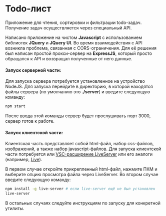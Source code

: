 # Todo-лист

Приложение для чтения, сортировки и фильтрации todo-задач. Получение задач осуществляется через специальный API.

Написано приложение на чистом **Javascript** с использованием библиотек **JQuery** и **JQuery UI**. Во время взаимодействия с API возникла проблема, связанная с CORS-ограничения. Для её решения был написан простой прокси-сервер на **ExpressJS**, который просто обращался к API и возвращал полученные от него данные.

#### Запуск серверной части:
Для запуска сервера потребуется установленное на устройство NodeJS. Для запуска перейдите в директорию, в которой находятся файлы сервера (по умолчанию это **./server**) и введите следующую команду:
```bash
npm start
```
После ввода этой команды сервер будет прослушивать порт 3000, сервер готов к работе.

#### Запуск клиентской части:
Клиентская часть представляет собой html-файл, набор css-файлов, изображений, а также набор javascript-файлов. Для запуска клиентской части потребуется или [VSC-расширение LiveServer](https://marketplace.visualstudio.com/items?itemName=ritwickdey.LiveServer) или его аналоги (например, [Live](https://www.npmjs.com/package/live-server/v/0.8.0)).

В первом случае откройте прикрепленный html-файл, нажмите ПКМ и выберите опцию просмотра файла через LiveServer. Во втором случае введите следующую команду:
```bash
npm install -g live-server # если live-server ещё не был установлен
live-server
```
В остальных случаях следуйте инструкциям по запуску для конкретной утилиты.